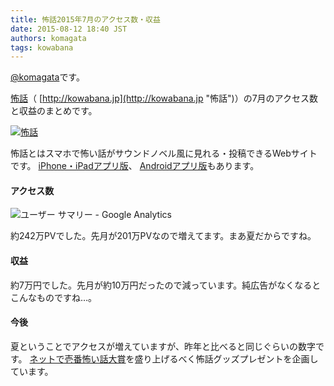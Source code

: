 ```yaml
---
title: 怖話2015年7月のアクセス数・収益
date: 2015-08-12 18:40 JST
authors: komagata
tags: kowabana
---
```

 [@komagata](http://twitter.com/komagata)です。

 [怖話](http://kowabana.jp "怖話")（ [http://kowabana.jp](http://kowabana.jp "怖話")）の7月のアクセス数と収益のまとめです。  

[![怖話](http://i.gyazo.com/19e880127697f2aa72533b8e32ed6a2a.png)](http://kowabana.jp)

怖話とはスマホで怖い話がサウンドノベル風に見れる・投稿できるWebサイトです。 [iPhone・iPadアプリ版](https://itunes.apple.com/jp/app/bu-hua-zui-buno1wan5000huano/id564486792?l=ja&mt=8 "怖話iPhone・iPadアプリ版")、 [Androidアプリ版](https://play.google.com/store/apps/details?id=jp.fjord.kowabana "怖話Androidアプリ版")もあります。  

#### アクセス数

![ユーザー サマリー - Google Analytics](https://i.gyazo.com/0c7c3e113a16b0f186af737ca9686b91.png)

約242万PVでした。先月が201万PVなので増えてます。まあ夏だからですね。  

#### 収益
約7万円でした。先月が約10万円だったので減っています。純広告がなくなるとこんなものですね…。  

#### 今後
夏ということでアクセスが増えていますが、昨年と比べると同じぐらいの数字です。 [ネットで壱番怖い話大賞](http://kowabana.jp/grand_prize_2015 "ネットで壱番怖い話大賞")を盛り上げるべく怖話グッズプレゼントを企画しています。
